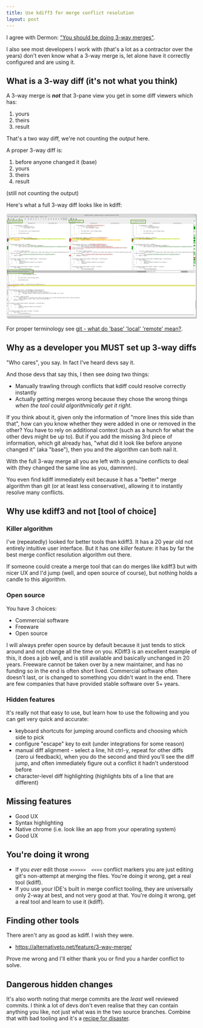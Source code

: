 ```yaml
---
title: Use kdiff3 for merge conflict resolution
layout: post
---
```


I agree with Dermon: ["You should be doing 3-way merges"](https://medium.com/@damon.lundin/you-should-be-using-3-way-merging-4824400bae7).

I also see most developers I work with (that's a lot as a contractor over the years) don't even know what a 3-way merge is, let alone have it correctly configured and are using it.

## What is a 3-way diff (it's not what you think)

A 3-way merge is ***not*** that 3-pane view you get in some diff viewers which has:

1. yours
2. theirs
3. result

That's a two way diff, we're not counting the *output* here.

A proper 3-way diff is:

1. before anyone changed it (base)
2. yours
3. theirs
4. result

(still not counting the output)

Here's what a full 3-way diff looks like in kdiff:

![kdiff 3-way merge screenshot](/images/blog/git-kdiff-3way-merge.png)

For proper terminology see [git - what do 'base' 'local' 'remote' mean?](/2023/10/20/git-what-do-'base'-'local'-'remote'-mean/).

## Why as a developer you MUST set up 3-way diffs

"Who cares", you say. In fact I've heard devs say it.

And those devs that say this, I then see doing two things:

- Manually trawling through conflicts that kdiff could resolve correctly instantly
- Actually getting merges wrong because they chose the wrong things *when the tool could algorithmically get it right*.

If you think about it, given only the information of "more lines this side than that", how can you know whether they were added in one or removed in the other? You have to rely on additional context (such as a hunch for what the other devs might be up to). But if you add the missing 3rd piece of information, which git already has, "what did it look like before anyone changed it" (aka "base"), then you and the algorithm can both nail it.

With the full 3-way merge all you are left with is genuine conflicts to deal with (they changed the same line as you, damnnnn).

You even find kdiff immediately exit because it has a "better" merge algorithm than git (or at least less conservative), allowing it to instantly resolve many conflicts.


## Why use kdiff3 and not [tool of choice]

### Killer algorithm

I've (repeatedly) looked for better tools than kdiff3. It has a 20 year old not entirely intuitive user interface. But it has one *killer* feature: it has by far the best merge conflict resolution algorithm out there.

If someone could create a merge tool that can do merges like kdiff3 but with nicer UX and I'd jump (well, and open source of course), but nothing holds a candle to this algorithm.

### Open source

You have 3 choices:

- Commercial software
- Freeware
- Open source

I will always prefer open source by default because it just tends to stick around and not change all the time on you. KDiff3 is an excellent example of this, it does a job well, and is still available and basically unchanged in 20 years. Freeware cannot be taken over by a new maintainer, and has no funding so in the end is often short lived. Commercial software often doesn't last, or is changed to something you didn't want in the end. There are few companies that have provided stable software over 5+ years.

### Hidden features

It's really not that easy to use, but learn how to use the following and you can get very quick and accurate:

- keyboard shortcuts for jumping around conflicts and choosing which side to pick
- configure "escape" key to exit (under integrations for some reason)
- manual diff alignment - select a line, hit ctrl-y, repeat for other diffs (zero ui feedback), when you do the second and third you'll see the diff jump, and often immediately figure out a conflict it hadn't understood before
- character-level diff highlighting (highlights bits of a line that are different)

## Missing features

- Good UX
- Syntax highlighting
- Native chrome (i.e. look like an app from your operating system)
- Good UX

## You're doing it wrong

- If you *ever* edit those `>>>>>>  <<<<` conflict markers you are just editing git's non-attempt at merging the files. You're doing it wrong, get a real tool (kdiff).
- If you use your IDE's built in merge conflict tooling, they are universally only 2-way at best, and not very good at that. You're doing it wrong, get a real tool and learn to use it (kdiff).

## Finding other tools

There aren't any as good as kdiff. I wish they were.

- <https://alternativeto.net/feature/3-way-merge/>

Prove me wrong and I'll either thank you or find you a harder conflict to solve.

## Dangerous hidden changes

It's also worth noting that merge commits are the *least* well reviewed commits. I think a lot of devs don't even realise that they can contain anything you like, not just what was in the two source branches. Combine that with bad tooling and it's a [recipe for disaster](https://nakedsecurity.sophos.com/2014/02/24/anatomy-of-a-goto-fail-apples-ssl-bug-explained-plus-an-unofficial-patch/).
